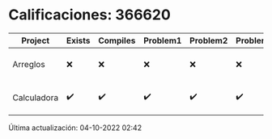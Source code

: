 # Calificaciones: 366620
|Project|Exists|Compiles|Problem1|Problem2|Problem3|Extra|CommitHash|CommitDate|CheckDate|Comments|DueDate|Grade|
|-|-|-|-|-|-|-|-|-|-|-|-|-|
|Arreglos|❌|❌|❌|❌|❌|❌|NA|NA|04-10-2022 02:42:29|No se encontró el archivo en PracticasCompuI/Arreglos/Arreglos.cpp|05-10-2020 21:00:00|5|
|Calculadora|✔️|✔️|✔️|✔️|✔️|✔️|35fe7ab0aadf4b8b087ae30140ffa411ab6e78b1|28-09-2022 15:58:24|28-09-2022 16:58:15|¡Excelente trabajo!|28-09-2022 21:00:00|10.0|

Última actualización: 04-10-2022 02:42